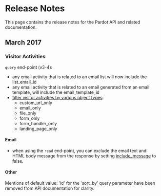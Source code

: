 # Release Notes

This page contains the release notes for the Pardot API and related documentation.

## March 2017

### Visitor Activities 

`query` end-point (v3-4):

* any email activity that is related to an email list will now include the list_email_id
* any email activity that is related to an email generated from an email template, will include the email_template_id
* [filter visitor activities by various object types](api-version-4/visitor-activities/#supported-search-criteria):
	* custom_url_only
	* email_only
	* file_only
	* form_only
	* form_handler_only
	* landing_page_only

#### Email

* when using the `read` end-point, you can exclude the email text and HTML body message from the response by setting [include_message](api-version-4/emails/#supported-parameters) to false.

#### Other

Mentions of default value: 'id' for the 'sort_by' query parameter have been removed from API documentation for clarity.

